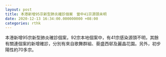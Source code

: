 ```yaml
---
layout: post
title: 本港新增95宗新型肺炎確診個案　當中41宗源頭未明
date: 2020-12-13 16:34:00.000000000 +08:00
categories: rthk
---
```


本港新增95宗新型肺炎確診個案，92宗本地個案中，有41宗感染源頭不明，其餘有關連個案的新增確診，分別有來自歌舞群組、葵盛西邨及麗晶花園。另外，初步陽性約70多宗。
